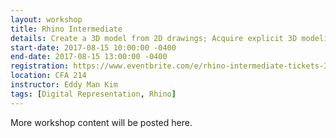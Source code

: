 ```yaml
---
layout: workshop
title: Rhino Intermediate
details: Create a 3D model from 2D drawings; Acquire explicit 3D modeling skills; Basic modeling.
start-date: 2017-08-15 10:00:00 -0400
end-date: 2017-08-15 13:00:00 -0400
registration: https://www.eventbrite.com/e/rhino-intermediate-tickets-36914132163
location: CFA 214
instructor: Eddy Man Kim
tags: [Digital Representation, Rhino]
---
```


More workshop content will be posted here.